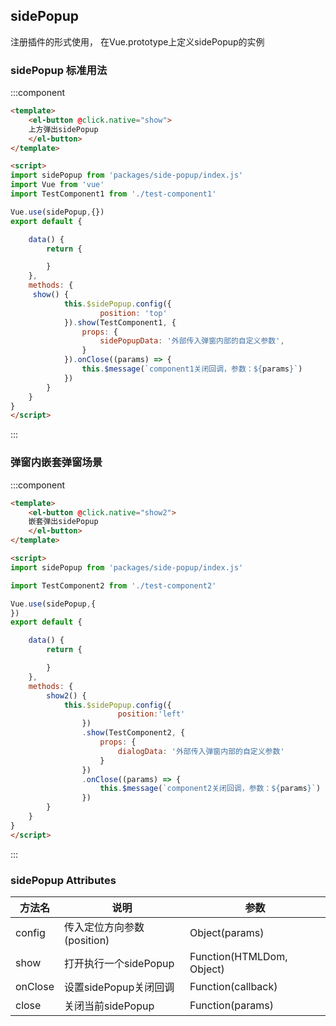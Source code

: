 <script>
    import baseVue from './import.js'

    export default baseVue
</script>
## sidePopup
注册插件的形式使用， 在Vue.prototype上定义sidePopup的实例
### sidePopup 标准用法
:::component 
```html
<template>
    <el-button @click.native="show">
    上方弹出sidePopup
    </el-button>
</template>

<script>
import sidePopup from 'packages/side-popup/index.js'
import Vue from 'vue'
import TestComponent1 from './test-component1'

Vue.use(sidePopup,{})
export default {

    data() {
        return {

        }
    },
    methods: {
     show() {
            this.$sidePopup.config({
                    position: 'top'
            }).show(TestComponent1, {
                props: {
                    sidePopupData: '外部传入弹窗内部的自定义参数',
                }
            }).onClose((params) => {
                this.$message(`component1关闭回调，参数：${params}`)
            })
        } 
    }
}
</script>
```
:::

### 弹窗内嵌套弹窗场景
:::component 
```html
<template>
    <el-button @click.native="show2">
    嵌套弹出sidePopup
    </el-button>
</template>

<script>
import sidePopup from 'packages/side-popup/index.js'

import TestComponent2 from './test-component2'

Vue.use(sidePopup,{
})
export default {

    data() {
        return {

        }
    },
    methods: {
        show2() {
            this.$sidePopup.config({
                        position:'left'
                })
                .show(TestComponent2, {
                    props: {
                        dialogData: '外部传入弹窗内部的自定义参数'
                    }
                })
                .onClose((params) => {
                    this.$message(`component2关闭回调，参数：${params}`)
                })
        }
    }
}
</script>
```
:::
### sidePopup Attributes

| 方法名          | 说明            |        参数   |
|------------- |---------------- |---------------- |
| config | 传入定位方向参数(position) | Object(params) |
| show | 打开执行一个sidePopup | Function(HTMLDom, Object) |
| onClose | 设置sidePopup关闭回调 | Function(callback) |
| close | 关闭当前sidePopup | Function(params) |

